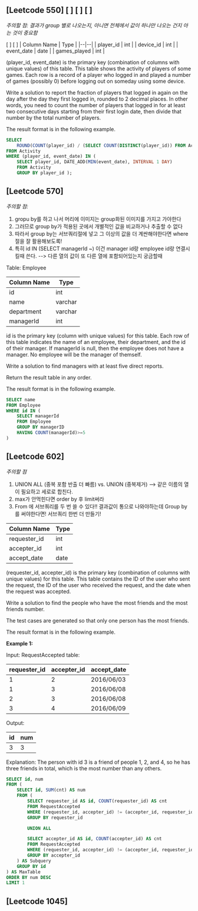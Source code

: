 

## [Leetcode 550] [ ] [ ] [ ]
*주의할 점: 결과가 group 별로 나오는지, 아니면 전체에서 값이 하나만 나오는 건지 아는 것이 중요함*

[  ] [  ]
| Column Name  | Type    |
|--|--|
| player_id    | int     |
| device_id    | int     |
| event_date   | date    |
| games_played | int     |


(player_id, event_date) is the primary key (combination of columns with unique values) of this table.
This table shows the activity of players of some games.
Each row is a record of a player who logged in and played a number of games (possibly 0) before logging out on someday using some device.
 

Write a solution to report the fraction of players that logged in again on the day after the day they first logged in, rounded to 2 decimal places. In other words, you need to count the number of players that logged in for at least two consecutive days starting from their first login date, then divide that number by the total number of players.

The result format is in the following example.


``` sql
SELECT
    ROUND(COUNT(player_id) / (SELECT COUNT(DISTINCT(player_id)) FROM Activity), 2) AS fraction
FROM Activity 
WHERE (player_id, event_date) IN (
    SELECT player_id, DATE_ADD(MIN(event_date), INTERVAL 1 DAY)
    FROM Activity
    GROUP BY player_id );
```



## [Leetcode 570]


*주의할 점:*
1. gropu by를 하고 나서 머리에 이미지는 group화된 이미지를 가지고 가야한다
2. 그러므로 group by가 적용된 곳에서 개별적인 값을 비교하거나 추출할 수 없다
3. 따라서 group by는 서브쿼리절에 넣고 그 이상의 값을 더 계싼해야한다면 where 절을 잘 활용해보도록!
4. 특히 id IN (SELECT managerId ~) 이건 manager id랑 employee id랑 연결시킬때 쓴다. --> 다른 열의 값이 또 다른 열에 포함되어있는지 궁금할때


Table: Employee


| Column Name | Type    |
|--|--|
| id          | int     |
| name        | varchar |
| department  | varchar |
| managerId   | int     |


id is the primary key (column with unique values) for this table.
Each row of this table indicates the name of an employee, their department, and the id of their manager.
If managerId is null, then the employee does not have a manager.
No employee will be the manager of themself.
 

Write a solution to find managers with at least five direct reports.

Return the result table in any order.

The result format is in the following example.



``` sql
SELECT name
FROM Employee
WHERE id IN (
    SELECT managerId
    FROM Employee
    GROUP BY managerID
    HAVING COUNT(managerId)>=5
)
```



## [Leetcode 602]


*주의할 점*
1. UNION ALL (중복 포함 반출 더 빠름) vs. UNION (중복제거) --> 같은 이름의 열이 필요하고 세로로 합친다. 
2. max가 안먹힌다면 order by 후 limit써라
3. From 에 서브쿼리를 두 번 쓸 수 있다!! 결과값이 통으로 나와야하는데 Group by를 써야한다면! 서브쿼리 한번 더 만들기!

| Column Name    | Type    |
|--|--|
| requester_id   | int     |
| accepter_id    | int     |
| accept_date    | date    |



(requester_id, accepter_id) is the primary key (combination of columns with unique values) for this table.
This table contains the ID of the user who sent the request, the ID of the user who received the request, and the date when the request was accepted.
 

Write a solution to find the people who have the most friends and the most friends number.

The test cases are generated so that only one person has the most friends.

The result format is in the following example.


**Example 1:**

Input: 
RequestAccepted table:


| requester_id | accepter_id | accept_date |
|--|--|--|
| 1            | 2           | 2016/06/03  |
| 1            | 3           | 2016/06/08  |
| 2            | 3           | 2016/06/08  |
| 3            | 4           | 2016/06/09  |


Output: 

| id | num |
|--|--|
| 3  | 3   |


Explanation: 
The person with id 3 is a friend of people 1, 2, and 4, so he has three friends in total, which is the most number than any others.


``` sql
SELECT id, num
FROM (
    SELECT id, SUM(cnt) AS num
    FROM (
        SELECT requester_id AS id, COUNT(requester_id) AS cnt
        FROM RequestAccepted
        WHERE (requester_id, accepter_id) != (accepter_id, requester_id)
        GROUP BY requester_id

        UNION ALL

        SELECT accepter_id AS id, COUNT(accepter_id) AS cnt
        FROM RequestAccepted
        WHERE (requester_id, accepter_id) != (accepter_id, requester_id)
        GROUP BY accepter_id
    ) AS Subquery
    GROUP BY id
) AS MaxTable
ORDER BY num DESC
LIMIT 1
```



## [Leetcode 1045]


